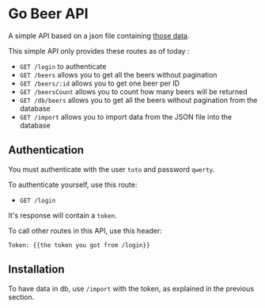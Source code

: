 Go Beer API
===========

A simple API based on a json file containing [those data](https://data.opendatasoft.com/explore/dataset/open-beer-database%40public-us/table/).

This simple API only provides these routes as of today :

- `GET /login` to authenticate
- `GET /beers` allows you to get all the beers without pagination
- `GET /beers/:id` allows you to get one beer per ID
- `GET /beersCount` allows you to count how many beers will be returned
- `GET /db/beers` allows you to get all the beers without pagination from the database
- `GET /import` allows you to import data from the JSON file into the database

Authentication
--------------

You must authenticate with the user `toto` and password `qwerty`.

To authenticate yourself, use this route:

- `GET /login`

It's response will contain a `token`.

To call other routes in this API, use this header:

```
Token: {{the token you got from /login}}
```

Installation
------------

To have data in db, use `/import` with the token, as explained in the previous section.
